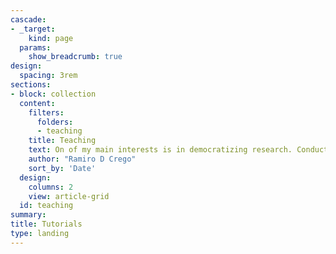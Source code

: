 ```yaml
---
cascade:
- _target:
    kind: page
  params:
    show_breadcrumb: true
design:
  spacing: 3rem
sections:
- block: collection
  content:
    filters:
      folders:
      - teaching
    title: Teaching
    text: On of my main interests is in democratizing research. Conducting analyses in R, Google Earth Engine, and other powerful open souce tools is an incredible way to achieve that. In that spirit is that I have created a list of tutorials. I hope you find them useful and inspiring for your own creations and research.
    author: "Ramiro D Crego"
    sort_by: 'Date'
  design:
    columns: 2
    view: article-grid
  id: teaching
summary: 
title: Tutorials
type: landing
---
```


